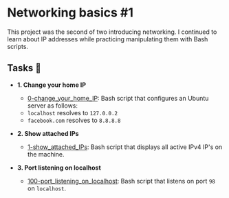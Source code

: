 # Networking basics #1

This project was the second of two introducing networking. I continued to learn
about IP addresses while practicing manipulating them with Bash scripts.

## Tasks :page_with_curl:

* **1. Change your home IP**
  * [0-change_your_home_IP](./2-change_your_home_IP): Bash script that configures
  an Ubuntu server as follows:
  * `localhost` resolves to `127.0.0.2`
  * `facebook.com` resolves to `8.8.8.8`

* **2. Show attached IPs**
  * [1-show_attached_IPs](./3-show_attached_IPs): Bash script that displays all active IPv4
  IP's on the machine.

* **3. Port listening on localhost**
  * [100-port_listening_on_localhost](./4-port_listening_on_localhost): Bash script that
  listens on port `98` on `localhost`.
